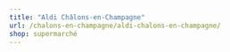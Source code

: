```yaml
---
title: "Aldi Châlons-en-Champagne"
url: /chalons-en-champagne/aldi-chalons-en-champagne/
shop: supermarché
---
```

